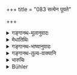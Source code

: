 +++
title = "083 सत्येन पूयते"

+++

<details><summary>गङ्गानथ-मूलानुवादः</summary>

‘By truth is the witness purified, by truth does merit grow: hence the truth should be spoken by witnesses of all castes.’—(83)
</details>

<details><summary>मेधातिथिः</summary>

**पूयते** शुद्ध्यत्य् अन्यस्माद् अपि पापान् मुच्यत इति यावत् । शेषं गतार्थम् ॥ ८.८३ ॥
</details>

<details><summary>गङ्गानथ-भाष्यानुवादः</summary>

‘*Purified*’—becomes pure; *i.e*., purged of other sins also. The rest is clear.
</details>

<details><summary>गङ्गानथ-तुल्य-वाक्यानि</summary>

**(verses 8.79-86)  
**

See Comparative notes for [Verse 8.79](http://www.wisdomlib.org/hinduism/book/manusmriti-with-the-commentary-of-medhatithi/d/doc200984.html#comparative-notes "English translation of verse").
</details>

<details><summary>भारुचिः</summary>

येन —
</details>

<details><summary>Bühler</summary>

083	'By truthfulness a witness is purified, through truthfulness his merit grows, truth must, therefore, be spoken by witnesses of all castes (varna).
</details>
